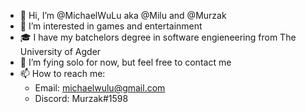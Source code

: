 - 👋 Hi, I’m @MichaelWuLu aka @Milu and @Murzak
- 👀 I’m interested in games and entertainment
- :mortar_board: I have my batchelors degree in software engieneering from The University of Agder
- 💞️ I’m fying solo for now, but feel free to contact me
- 📫 How to reach me:
  - Email: michaelwulu@gmail.com
  - Discord: Murzak#1598


<!---
MichaelWuLu/MichaelWuLu is a ✨ special ✨ repository because its `README.md` (this file) appears on your GitHub profile.
You can click the Preview link to take a look at your changes.
--->
